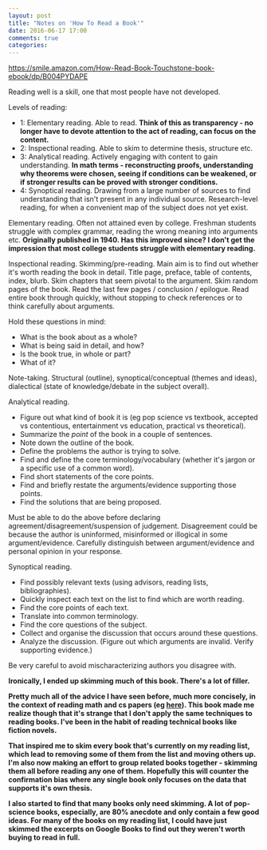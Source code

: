 ```yaml
---
layout: post
title: "Notes on 'How To Read a Book'"
date: 2016-06-17 17:00
comments: true
categories: 
---
```


https://smile.amazon.com/How-Read-Book-Touchstone-book-ebook/dp/B004PYDAPE

Reading well is a skill, one that most people have not developed.

Levels of reading:

* 1: Elementary reading. Able to read. __Think of this as transparency - no longer have to devote attention to the act of reading, can focus on the content.__
* 2: Inspectional reading. Able to skim to determine thesis, structure etc.
* 3: Analytical reading. Actively engaging with content to gain understanding. __In math terms - reconstructing proofs, understanding why theorems were chosen, seeing if conditions can be weakened, or if stronger results can be proved with stronger conditions.__
* 4: Synoptical reading. Drawing from a large number of sources to find understanding that isn't present in any individual source. Research-level reading, for when a convenient map of the subject does not yet exist. 

Elementary reading. Often not attained even by college. Freshman students struggle with complex grammar, reading the wrong meaning into arguments etc. __Originally published in 1940. Has this improved since? I don't get the impression that most college students struggle with elementary reading.__

Inspectional reading. Skimming/pre-reading. Main aim is to find out whether it's worth reading the book in detail. Title page, preface, table of contents, index, blurb. Skim chapters that seem pivotal to the argument. Skim random pages of the book. Read the last few pages / conclusion / epilogue. Read entire book through quickly, without stopping to check references or to think carefully about arguments.

Hold these questions in mind:

* What is the book about as a whole?
* What is being said in detail, and how?
* Is the book true, in whole or part?
* What of it?

Note-taking. Structural (outline), synoptical/conceptual (themes and ideas), dialectical (state of knowledge/debate in the subject overall). 

Analytical reading. 

* Figure out what kind of book it is (eg pop science vs textbook, accepted vs contentious, entertainment vs education, practical vs theoretical).
* Summarize the *point* of the book in a couple of sentences.
* Note down the outline of the book.
* Define the problems the author is trying to solve.
* Find and define the core terminology/vocabulary (whether it's jargon or a specific use of a common word).
* Find short statements of the core points.
* Find and briefly restate the arguments/evidence supporting those points.
* Find the solutions that are being proposed.

Must be able to do the above before declaring agreement/disagreement/suspension of judgement. Disagreement could be because the author is uninformed, misinformed or illogical in some argument/evidence. Carefully distinguish between argument/evidence and personal opinion in your response.

Synoptical reading.

* Find possibly relevant texts (using advisors, reading lists, bibliographies). 
* Quickly inspect each text on the list to find which are worth reading.
* Find the core points of each text.
* Translate into common terminology.
* Find the core questions of the subject.
* Collect and organise the discussion that occurs around these questions.
* Analyze the discussion. (Figure out which arguments are invalid. Verify supporting evidence.)

Be very careful to avoid mischaracterizing authors you disagree with. 

__Ironically, I ended up skimming much of this book. There's a lot of filler.__

__Pretty much all of the advice I have seen before, much more concisely, in the context of reading math and cs papers (eg [here](https://www.cs.jhu.edu/~jason/advice/how-to-read-a-paper.html)). This book made me realize though that it's strange that I don't apply the same techniques to reading books. I've been in the habit of reading technical books like fiction novels.__

__That inspired me to skim every book that's currently on my reading list, which lead to removing some of them from the list and moving others up. I'm also now making an effort to group related books together - skimming them all before reading any one of them. Hopefully this will counter the confirmation bias where any single book only focuses on the data that supports it's own thesis.__

__I also started to find that many books only need skimming. A lot of pop-science books, especially, are 80% anecdote and only contain a few good ideas. For many of the books on my reading list, I could have just skimmed the excerpts on Google Books to find out they weren't worth buying to read in full.__
